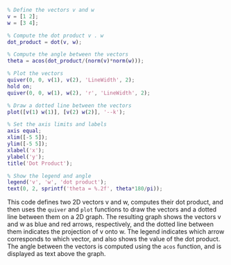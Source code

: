 ```matlab
% Define the vectors v and w
v = [1 2];
w = [3 4];

% Compute the dot product v . w
dot_product = dot(v, w);

% Compute the angle between the vectors
theta = acos(dot_product/(norm(v)*norm(w)));

% Plot the vectors
quiver(0, 0, v(1), v(2), 'LineWidth', 2);
hold on;
quiver(0, 0, w(1), w(2), 'r', 'LineWidth', 2);

% Draw a dotted line between the vectors
plot([v(1) w(1)], [v(2) w(2)], '--k');

% Set the axis limits and labels
axis equal;
xlim([-5 5]);
ylim([-5 5]);
xlabel('x');
ylabel('y');
title('Dot Product');

% Show the legend and angle
legend('v', 'w', 'dot product');
text(0, 2, sprintf('theta = %.2f', theta*180/pi));

```

This code defines two 2D vectors v and w, computes their dot product, and then uses the `quiver` and `plot` functions to draw the vectors and a dotted line between them on a 2D graph. The resulting graph shows the vectors v and w as blue and red arrows, respectively, and the dotted line between them indicates the projection of v onto w. The legend indicates which arrow corresponds to which vector, and also shows the value of the dot product. The angle between the vectors is computed using the `acos` function, and is displayed as text above the graph.

